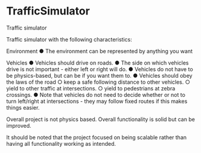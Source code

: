 # TrafficSimulator
Traffic simulator

Traffic simulator with the following characteristics:

Environment
● The environment can be represented by anything you want

Vehicles
● Vehicles should drive on roads.
● The side on which vehicles drive is not important - either left or right will do.
● Vehicles do not have to be physics-based, but can be if you want them to.
● Vehicles should obey the laws of the road
  ○ keep a safe following distance to other vehicles.
  ○ yield to other traffic at intersections.
  ○ yield to pedestrians at zebra crossings.
● Note that vehicles do not need to decide whether or not to turn left/right at intersections -
they may follow fixed routes if this makes things easier.

Overall project is not physics based. Overall functionality is solid but can be improved.

It should be noted that the project focused on being scalable rather than having all functionality working as intended.

